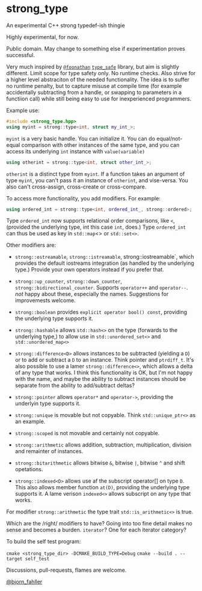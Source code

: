 # strong_type
An experimental C++ strong typedef-ish thingie

Highly experimental, for now.

Public domain. May change to something else if experimentation proves
successful.

Very much inspired by [`@foonathan`](https://twitter.com/foonathan)
[`type_safe`](https://github.com/foonathan/type_safe) library, but aim is
slightly different. Limit scope for type safety only. No runtime checks. Also
strive for a higher level abstraciton of the needed functionality. The idea
is to suffer no runtime penalty, but to capture misuse at compile time
(for example accidentally subtracting from a handle, or swapping to parameters
in a functiion call) while still being easy to use for inexperienced
programmers.

Example use:

```Cpp
#include <strong_type.hpp>
using myint = strong::type<int, struct my_int_>;
```

`myint` is a very basic handle. You can initialize it. You can do
equal/not-equal comparison with other instances of the same type, and you can
access its underlying `int` instance with `value(variable)`

```Cpp
using otherint = strong::type<int, struct other_int_>;
```

`otherint` is a distinct type from `myint`. If a function takes an argument of
type `myint`, you can't pass it an instance of `otherint`, and vise-versa. You
also can't cross-assign, cross-create or cross-compare.

To access more functionality, you add modifiers. For example:

```Cpp
using ordered_int = strong::type<int, ordered_int_, strong::ordered>;
```

Type `ordered_int` now supports relational order comparisons, like `<`,
(provided the underlying type, int this case `int`, does.) Type `ordered_int`
can thus be used as key in `std::map`<> or `std::set<>`.

Other modifiers are:

* `strong::ostreamable`, `strong::istreamable`, strong::iostreamable`, which
  provides the default iostreams integration (as handled by the underlying
  type.) Provide your own operators instead if you prefer that.

* `strong::up_counter`, `strong::down_counter`, `strong::bidirectional_counter`.
  Supports `operator++` and `operator--`. *not* happy about these, especially
  the names. Suggestions for improvemests welcome.

* `strong::boolean` provides `explicit operator bool() const`, providing the
  underlying type supports it.

* `strong::hashable` allows `std::hash<>` on the type (forwards to the
  underlying type,) to allow use in `std::unordered_set<>` and
  `std::unordered_map<>`

* `strong::difference<D>` allows instances to be subtracted (yielding a `D`) or
  to add or subtract a `D` to an instance. Think pointer and `ptrdiff_t`. It's
  also possible to use a lamer `strong::difference<>`, which allows a delta of
  any type that works. I think this functionality is OK, but I'm not happy with
  the name, and maybe the ability to subtract instances should be separate from
  the ability to add/subtract deltas?

* `strong::pointer` allows `operator*` and `operator->`, providing the
  underlyin type supports it.

* `strong::unique` is movable but not copyable. Think `std::unique_ptr<>` as
  an example.

* `strong::scoped` is not movable and certainly not copyable.

* `strong::arithmetic` allows addition, subtraction, multiplication, division
  and remainter of instances.

* `strong::bitarithmetic` allows bitwise `&`, bitwise `|`, bitwise `^` and
  shift opetations.

* `strong::indexed<D>` allows use af the subscript operator[] on type `D`.
  This also allows member function `at(D)`, providing the underlying type
  supports it. A lame verison `indexed<>` allows subscript on any type that
  works.


For modifier `strong::arithmetic` the type trait `std::is_arithmetic<>` is true.


Which are the /right/ modifiers to have? Going into too fine detail makes no
sense and becomes a burden. `iterator`? One for each iterator category?

To build the self test program:

`cmake <strong_type_dir> -DCMAKE_BUILD_TYPE=Debug`
`cmake --build . --target self_test`

Discussions, pull-requests, flames are welcome.

[@bjorn_fahller](https://twitter.com/bjorn_fahller)
